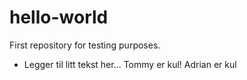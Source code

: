 # hello-world
First repository for testing purposes.

- Legger til litt tekst her... Tommy er kul! Adrian er kul
